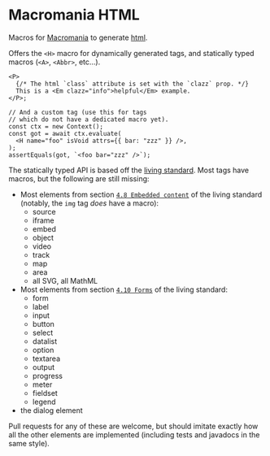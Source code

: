 # Macromania HTML

Macros for [Macromania](https://github.com/worm-blossom/macromania) to generate
[html](https://en.wikipedia.org/wiki/HTML).

Offers the `<H>` macro for dynamically generated tags, and statically typed
macros (`<A>`, `<Abbr>`, etc...).

```tsx
<P>
  {/* The html `class` attribute is set with the `clazz` prop. */}
  This is a <Em clazz="info">helpful</Em> example.
</P>;

// And a custom tag (use this for tags
// which do not have a dedicated macro yet).
const ctx = new Context();
const got = await ctx.evaluate(
  <H name="foo" isVoid attrs={{ bar: "zzz" }} />,
);
assertEquals(got, `<foo bar="zzz" />`);
```

The statically typed API is based off the
[living standard](https://html.spec.whatwg.org/multipage/). Most tags have
macros, but the following are still missing:

- Most elements from section
  [`4.8 Embedded content`](https://html.spec.whatwg.org/multipage/embedded-content.html#embedded-content)
  of the living standard (notably, the `img` tag _does_ have a macro):
  - source
  - iframe
  - embed
  - object
  - video
  - track
  - map
  - area
  - all SVG, all MathML
- Most elements from section
  [`4.10 Forms`](https://html.spec.whatwg.org/multipage/forms.html#forms) of the
  living standard:
  - form
  - label
  - input
  - button
  - select
  - datalist
  - option
  - textarea
  - output
  - progress
  - meter
  - fieldset
  - legend
- the dialog element

Pull requests for any of these are welcome, but should imitate exactly how all
the other elements are implemented (including tests and javadocs in the same
style).
